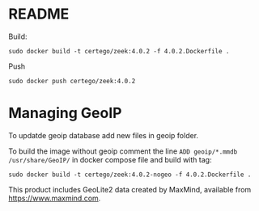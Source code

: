 # README

Build:

```
sudo docker build -t certego/zeek:4.0.2 -f 4.0.2.Dockerfile .
```

Push

```
sudo docker push certego/zeek:4.0.2
```

# Managing GeoIP

To updatde geoip database add new files in geoip folder.

To build the image without geoip comment the line `ADD geoip/*.mmdb /usr/share/GeoIP/` in docker compose file and build with tag:
```
sudo docker build -t certego/zeek:4.0.2-nogeo -f 4.0.2.Dockerfile .
```

This product includes GeoLite2 data created by MaxMind, available from
<a href="https://www.maxmind.com">https://www.maxmind.com</a>.